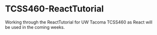 # TCSS460-ReactTutorial
Working through the ReactTutorial for UW Tacoma TCSS460 as React will be used in the coming weeks.

